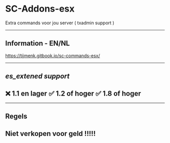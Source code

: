 # SC-Addons-esx
Extra commands voor jou server ( txadmin support )

------------------------------------
Information - EN/NL
------------------------------------
https://tijmenk.gitbook.io/sc-commands-esx/

------------------------------------
***es_extened support***
------------------------------------
**❌ 1.1 en lager 
✅ 1.2 of hoger
✅ 1.8 of hoger**
------------------------------------

------------------------------------
Regels
------------------------------------
Niet verkopen voor geld !!!!!
------------------------------------
